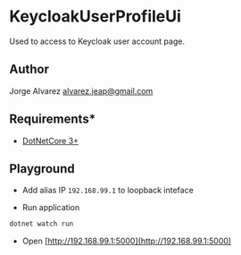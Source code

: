 # **KeycloakUserProfileUi**

Used to access to Keycloak user account page.

## **Author**

Jorge Alvarez <alvarez.jeap@gmail.com>

## **Requirements***

- [DotNetCore 3+](https://dotnet.microsoft.com/download/dotnet-core/3.1)

## **Playground**

- Add alias IP `192.168.99.1` to loopback inteface

- Run application

```sh
dotnet watch run
```

- Open [http://192.168.99.1:5000](http://192.168.99.1:5000)

